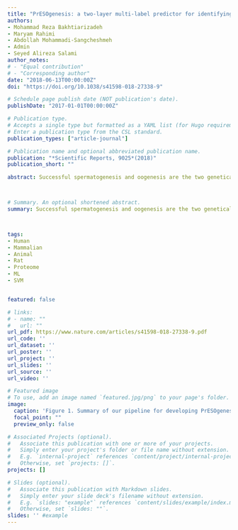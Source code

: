 ```yaml
---
title: "PrESOgenesis: a two-layer multi-label predictor for identifying fertility-related proteins using support vector machine and pseudo amino acid composition approach"
authors:
- Mohammad Reza Bakhtiarizadeh
- Maryam Rahimi
- Abdollah Mohammadi-Sangcheshmeh
- Admin
- Seyed Alireza Salami
author_notes:
# - "Equal contribution"
# - "Corresponding author"
date: "2018-06-13T00:00:00Z"
doi: "https://doi.org/10.1038/s41598-018-27338-9"

# Schedule page publish date (NOT publication's date).
publishDate: "2017-01-01T00:00:00Z"

# Publication type.
# Accepts a single type but formatted as a YAML list (for Hugo requirements).
# Enter a publication type from the CSL standard.
publication_types: ["article-journal"]

# Publication name and optional abbreviated publication name.
publication: "*Scientific Reports, 9025*(2018)"
publication_short: ""

abstract: Successful spermatogenesis and oogenesis are the two genetically independent processes preceding embryo development. To date, several fertility-related proteins have been described in mammalian species. Nevertheless, further studies are required to discover more proteins associated with the development of germ cells and embryogenesis in order to shed more light on the processes. This work builds on our previous software (OOgenesis_Pred), mainly focusing on algorithms beyond what was previously done, in particular new fertility-related proteins and their classes (embryogenesis, spermatogenesis and oogenesis) based on the support vector machine according to the concept of Chou’s pseudo-amino acid composition features. The results of five-fold cross validation, as well as the independent test demonstrated that this method is capable of predicting the fertility-related proteins and their classes with accuracy of more than 80%. Moreover, by using feature selection methods, important properties of fertility-related proteins were identified that allowed for their accurate classification. Based on the proposed method, a two-layer classifier software, named as “PrESOgenesis” (https://github.com/mrb20045/PrESOgenesis) was developed. The tool identified a query sequence (protein or transcript) as fertility or non-fertility-related protein at the first layer and then classified the predicted fertility-related protein into different classes of embryogenesis, spermatogenesis or oogenesis at the second layer.



# Summary. An optional shortened abstract.
summary: Successful spermatogenesis and oogenesis are the two genetically independent processes preceding embryo development. To date, several fertility-related proteins have been described in mammalian species. Nevertheless, further studies are required to discover more proteins associated with the development of germ cells and embryogenesis in order to shed more light on the processes. This work builds on our previous software (OOgenesis_Pred), mainly focusing on algorithms beyond what was previously done, in particular new fertility-related proteins and their classes (embryogenesis, spermatogenesis and oogenesis) based on the support vector machine according to the concept of Chou’s pseudo-amino acid composition features. The results of five-fold cross validation, as well as the independent test demonstrated that this method is capable of predicting the fertility-related proteins and their classes with accuracy of more than 80%. Moreover, by using feature selection methods, important properties of fertility-related proteins were identified that allowed for their accurate classification. Based on the proposed method, a two-layer classifier software, named as “PrESOgenesis” (https://github.com/mrb20045/PrESOgenesis) was developed. The tool identified a query sequence (protein or transcript) as fertility or non-fertility-related protein at the first layer and then classified the predicted fertility-related protein into different classes of embryogenesis, spermatogenesis or oogenesis at the second layer.



tags:
- Human
- Mammalian
- Animal
- Rat
- Proteome
- ML
- SVM


featured: false

# links:
# - name: ""
#   url: ""
url_pdf: https://www.nature.com/articles/s41598-018-27338-9.pdf
url_code: ''
url_dataset: ''
url_poster: ''
url_project: ''
url_slides: ''
url_source: ''
url_video: ''

# Featured image
# To use, add an image named `featured.jpg/png` to your page's folder. 
image:
  caption: 'Figure 1. Summary of our pipeline for developing PrESOgenesis'
  focal_point: ""
  preview_only: false

# Associated Projects (optional).
#   Associate this publication with one or more of your projects.
#   Simply enter your project's folder or file name without extension.
#   E.g. `internal-project` references `content/project/internal-project/index.md`.
#   Otherwise, set `projects: []`.
projects: []

# Slides (optional).
#   Associate this publication with Markdown slides.
#   Simply enter your slide deck's filename without extension.
#   E.g. `slides: "example"` references `content/slides/example/index.md`.
#   Otherwise, set `slides: ""`.
slides: '' #example
---
```

